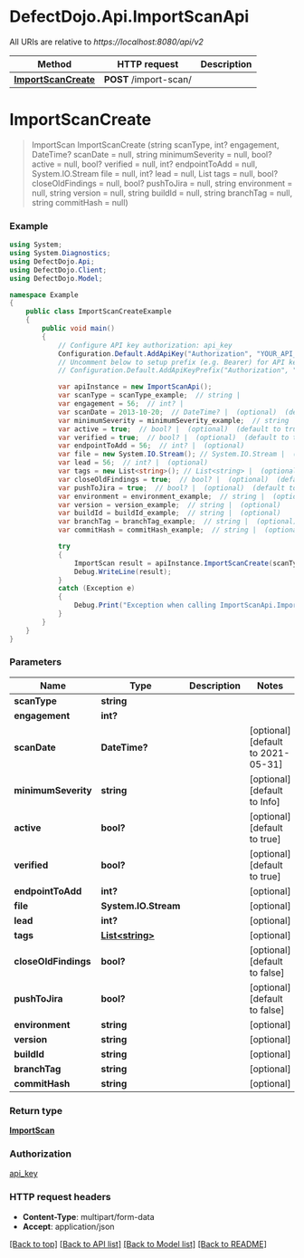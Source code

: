 # DefectDojo.Api.ImportScanApi

All URIs are relative to *https://localhost:8080/api/v2*

Method | HTTP request | Description
------------- | ------------- | -------------
[**ImportScanCreate**](ImportScanApi.md#importscancreate) | **POST** /import-scan/ | 


<a name="importscancreate"></a>
# **ImportScanCreate**
> ImportScan ImportScanCreate (string scanType, int? engagement, DateTime? scanDate = null, string minimumSeverity = null, bool? active = null, bool? verified = null, int? endpointToAdd = null, System.IO.Stream file = null, int? lead = null, List<string> tags = null, bool? closeOldFindings = null, bool? pushToJira = null, string environment = null, string version = null, string buildId = null, string branchTag = null, string commitHash = null)



### Example
```csharp
using System;
using System.Diagnostics;
using DefectDojo.Api;
using DefectDojo.Client;
using DefectDojo.Model;

namespace Example
{
    public class ImportScanCreateExample
    {
        public void main()
        {
            // Configure API key authorization: api_key
            Configuration.Default.AddApiKey("Authorization", "YOUR_API_KEY");
            // Uncomment below to setup prefix (e.g. Bearer) for API key, if needed
            // Configuration.Default.AddApiKeyPrefix("Authorization", "Bearer");

            var apiInstance = new ImportScanApi();
            var scanType = scanType_example;  // string | 
            var engagement = 56;  // int? | 
            var scanDate = 2013-10-20;  // DateTime? |  (optional)  (default to 2021-05-31)
            var minimumSeverity = minimumSeverity_example;  // string |  (optional)  (default to Info)
            var active = true;  // bool? |  (optional)  (default to true)
            var verified = true;  // bool? |  (optional)  (default to true)
            var endpointToAdd = 56;  // int? |  (optional) 
            var file = new System.IO.Stream(); // System.IO.Stream |  (optional) 
            var lead = 56;  // int? |  (optional) 
            var tags = new List<string>(); // List<string> |  (optional) 
            var closeOldFindings = true;  // bool? |  (optional)  (default to false)
            var pushToJira = true;  // bool? |  (optional)  (default to false)
            var environment = environment_example;  // string |  (optional) 
            var version = version_example;  // string |  (optional) 
            var buildId = buildId_example;  // string |  (optional) 
            var branchTag = branchTag_example;  // string |  (optional) 
            var commitHash = commitHash_example;  // string |  (optional) 

            try
            {
                ImportScan result = apiInstance.ImportScanCreate(scanType, engagement, scanDate, minimumSeverity, active, verified, endpointToAdd, file, lead, tags, closeOldFindings, pushToJira, environment, version, buildId, branchTag, commitHash);
                Debug.WriteLine(result);
            }
            catch (Exception e)
            {
                Debug.Print("Exception when calling ImportScanApi.ImportScanCreate: " + e.Message );
            }
        }
    }
}
```

### Parameters

Name | Type | Description  | Notes
------------- | ------------- | ------------- | -------------
 **scanType** | **string**|  | 
 **engagement** | **int?**|  | 
 **scanDate** | **DateTime?**|  | [optional] [default to 2021-05-31]
 **minimumSeverity** | **string**|  | [optional] [default to Info]
 **active** | **bool?**|  | [optional] [default to true]
 **verified** | **bool?**|  | [optional] [default to true]
 **endpointToAdd** | **int?**|  | [optional] 
 **file** | **System.IO.Stream**|  | [optional] 
 **lead** | **int?**|  | [optional] 
 **tags** | [**List&lt;string&gt;**](string.md)|  | [optional] 
 **closeOldFindings** | **bool?**|  | [optional] [default to false]
 **pushToJira** | **bool?**|  | [optional] [default to false]
 **environment** | **string**|  | [optional] 
 **version** | **string**|  | [optional] 
 **buildId** | **string**|  | [optional] 
 **branchTag** | **string**|  | [optional] 
 **commitHash** | **string**|  | [optional] 

### Return type

[**ImportScan**](ImportScan.md)

### Authorization

[api_key](../README.md#api_key)

### HTTP request headers

 - **Content-Type**: multipart/form-data
 - **Accept**: application/json

[[Back to top]](#) [[Back to API list]](../README.md#documentation-for-api-endpoints) [[Back to Model list]](../README.md#documentation-for-models) [[Back to README]](../README.md)

